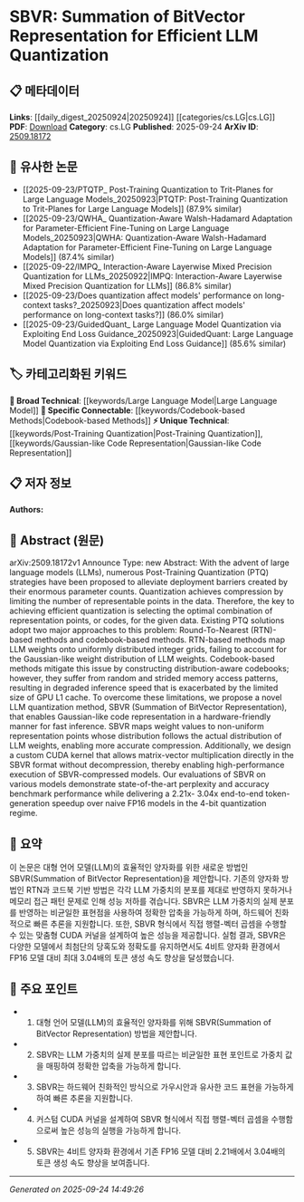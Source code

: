 <!-- KEYWORD_LINKING_METADATA:
{
  "processed_timestamp": "2025-09-24T14:49:26.779504",
  "vocabulary_version": "1.0",
  "selected_keywords": [
    "Large Language Model",
    "Post-Training Quantization",
    "Gaussian-like Code Representation",
    "Codebook-based Methods"
  ],
  "rejected_keywords": [],
  "similarity_scores": {
    "Large Language Model": 0.85,
    "Post-Training Quantization": 0.78,
    "Gaussian-like Code Representation": 0.77,
    "Codebook-based Methods": 0.72
  },
  "extraction_method": "AI_prompt_based",
  "budget_applied": true,
  "candidates_json": {
    "candidates": [
      {
        "surface": "Large Language Models",
        "canonical": "Large Language Model",
        "aliases": [
          "LLM",
          "Large Language Model"
        ],
        "category": "broad_technical",
        "rationale": "Central to the paper's focus on quantization techniques, linking to broader discussions on LLMs.",
        "novelty_score": 0.45,
        "connectivity_score": 0.88,
        "specificity_score": 0.65,
        "link_intent_score": 0.85
      },
      {
        "surface": "Post-Training Quantization",
        "canonical": "Post-Training Quantization",
        "aliases": [
          "PTQ"
        ],
        "category": "unique_technical",
        "rationale": "A specific quantization technique discussed in detail, relevant for technical discussions on model optimization.",
        "novelty_score": 0.7,
        "connectivity_score": 0.7,
        "specificity_score": 0.8,
        "link_intent_score": 0.78
      },
      {
        "surface": "Gaussian-like Code Representation",
        "canonical": "Gaussian-like Code Representation",
        "aliases": [],
        "category": "unique_technical",
        "rationale": "Introduces a novel concept for efficient quantization, crucial for understanding the proposed method.",
        "novelty_score": 0.8,
        "connectivity_score": 0.65,
        "specificity_score": 0.85,
        "link_intent_score": 0.77
      },
      {
        "surface": "Codebook-based Methods",
        "canonical": "Codebook-based Methods",
        "aliases": [],
        "category": "specific_connectable",
        "rationale": "A key method contrasted with the proposed approach, relevant for discussions on quantization strategies.",
        "novelty_score": 0.55,
        "connectivity_score": 0.75,
        "specificity_score": 0.7,
        "link_intent_score": 0.72
      }
    ],
    "ban_list_suggestions": [
      "RTN-based methods",
      "FP16 models"
    ]
  },
  "decisions": [
    {
      "candidate_surface": "Large Language Models",
      "resolved_canonical": "Large Language Model",
      "decision": "linked",
      "scores": {
        "novelty": 0.45,
        "connectivity": 0.88,
        "specificity": 0.65,
        "link_intent": 0.85
      }
    },
    {
      "candidate_surface": "Post-Training Quantization",
      "resolved_canonical": "Post-Training Quantization",
      "decision": "linked",
      "scores": {
        "novelty": 0.7,
        "connectivity": 0.7,
        "specificity": 0.8,
        "link_intent": 0.78
      }
    },
    {
      "candidate_surface": "Gaussian-like Code Representation",
      "resolved_canonical": "Gaussian-like Code Representation",
      "decision": "linked",
      "scores": {
        "novelty": 0.8,
        "connectivity": 0.65,
        "specificity": 0.85,
        "link_intent": 0.77
      }
    },
    {
      "candidate_surface": "Codebook-based Methods",
      "resolved_canonical": "Codebook-based Methods",
      "decision": "linked",
      "scores": {
        "novelty": 0.55,
        "connectivity": 0.75,
        "specificity": 0.7,
        "link_intent": 0.72
      }
    }
  ]
}
-->

# SBVR: Summation of BitVector Representation for Efficient LLM Quantization

## 📋 메타데이터

**Links**: [[daily_digest_20250924|20250924]] [[categories/cs.LG|cs.LG]]
**PDF**: [Download](https://arxiv.org/pdf/2509.18172.pdf)
**Category**: cs.LG
**Published**: 2025-09-24
**ArXiv ID**: [2509.18172](https://arxiv.org/abs/2509.18172)

## 🔗 유사한 논문
- [[2025-09-23/PTQTP_ Post-Training Quantization to Trit-Planes for Large Language Models_20250923|PTQTP: Post-Training Quantization to Trit-Planes for Large Language Models]] (87.9% similar)
- [[2025-09-23/QWHA_ Quantization-Aware Walsh-Hadamard Adaptation for Parameter-Efficient Fine-Tuning on Large Language Models_20250923|QWHA: Quantization-Aware Walsh-Hadamard Adaptation for Parameter-Efficient Fine-Tuning on Large Language Models]] (87.4% similar)
- [[2025-09-22/IMPQ_ Interaction-Aware Layerwise Mixed Precision Quantization for LLMs_20250922|IMPQ: Interaction-Aware Layerwise Mixed Precision Quantization for LLMs]] (86.8% similar)
- [[2025-09-23/Does quantization affect models' performance on long-context tasks?_20250923|Does quantization affect models' performance on long-context tasks?]] (86.0% similar)
- [[2025-09-23/GuidedQuant_ Large Language Model Quantization via Exploiting End Loss Guidance_20250923|GuidedQuant: Large Language Model Quantization via Exploiting End Loss Guidance]] (85.6% similar)

## 🏷️ 카테고리화된 키워드
**🧠 Broad Technical**: [[keywords/Large Language Model|Large Language Model]]
**🔗 Specific Connectable**: [[keywords/Codebook-based Methods|Codebook-based Methods]]
**⚡ Unique Technical**: [[keywords/Post-Training Quantization|Post-Training Quantization]], [[keywords/Gaussian-like Code Representation|Gaussian-like Code Representation]]

## 📋 저자 정보

**Authors:** 

## 📄 Abstract (원문)

arXiv:2509.18172v1 Announce Type: new 
Abstract: With the advent of large language models (LLMs), numerous Post-Training Quantization (PTQ) strategies have been proposed to alleviate deployment barriers created by their enormous parameter counts. Quantization achieves compression by limiting the number of representable points in the data. Therefore, the key to achieving efficient quantization is selecting the optimal combination of representation points, or codes, for the given data. Existing PTQ solutions adopt two major approaches to this problem: Round-To-Nearest (RTN)-based methods and codebook-based methods. RTN-based methods map LLM weights onto uniformly distributed integer grids, failing to account for the Gaussian-like weight distribution of LLM weights. Codebook-based methods mitigate this issue by constructing distribution-aware codebooks; however, they suffer from random and strided memory access patterns, resulting in degraded inference speed that is exacerbated by the limited size of GPU L1 cache. To overcome these limitations, we propose a novel LLM quantization method, SBVR (Summation of BitVector Representation), that enables Gaussian-like code representation in a hardware-friendly manner for fast inference. SBVR maps weight values to non-uniform representation points whose distribution follows the actual distribution of LLM weights, enabling more accurate compression. Additionally, we design a custom CUDA kernel that allows matrix-vector multiplication directly in the SBVR format without decompression, thereby enabling high-performance execution of SBVR-compressed models. Our evaluations of SBVR on various models demonstrate state-of-the-art perplexity and accuracy benchmark performance while delivering a 2.21x- 3.04x end-to-end token-generation speedup over naive FP16 models in the 4-bit quantization regime.

## 📝 요약

이 논문은 대형 언어 모델(LLM)의 효율적인 양자화를 위한 새로운 방법인 SBVR(Summation of BitVector Representation)을 제안합니다. 기존의 양자화 방법인 RTN과 코드북 기반 방법은 각각 LLM 가중치의 분포를 제대로 반영하지 못하거나 메모리 접근 패턴 문제로 인해 성능 저하를 겪습니다. SBVR은 LLM 가중치의 실제 분포를 반영하는 비균일한 표현점을 사용하여 정확한 압축을 가능하게 하며, 하드웨어 친화적으로 빠른 추론을 지원합니다. 또한, SBVR 형식에서 직접 행렬-벡터 곱셈을 수행할 수 있는 맞춤형 CUDA 커널을 설계하여 높은 성능을 제공합니다. 실험 결과, SBVR은 다양한 모델에서 최첨단의 당혹도와 정확도를 유지하면서도 4비트 양자화 환경에서 FP16 모델 대비 최대 3.04배의 토큰 생성 속도 향상을 달성했습니다.

## 🎯 주요 포인트

- 1. 대형 언어 모델(LLM)의 효율적인 양자화를 위해 SBVR(Summation of BitVector Representation) 방법을 제안합니다.
- 2. SBVR는 LLM 가중치의 실제 분포를 따르는 비균일한 표현 포인트로 가중치 값을 매핑하여 정확한 압축을 가능하게 합니다.
- 3. SBVR는 하드웨어 친화적인 방식으로 가우시안과 유사한 코드 표현을 가능하게 하여 빠른 추론을 지원합니다.
- 4. 커스텀 CUDA 커널을 설계하여 SBVR 형식에서 직접 행렬-벡터 곱셈을 수행함으로써 높은 성능의 실행을 가능하게 합니다.
- 5. SBVR는 4비트 양자화 환경에서 기존 FP16 모델 대비 2.21배에서 3.04배의 토큰 생성 속도 향상을 보여줍니다.


---

*Generated on 2025-09-24 14:49:26*